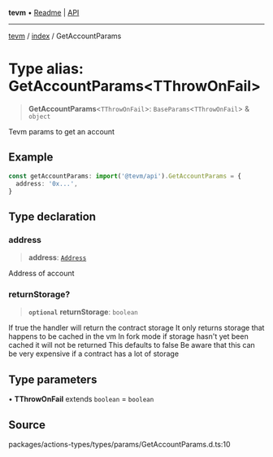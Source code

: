 **tevm** • [Readme](../../README.md) \| [API](../../modules.md)

***

[tevm](../../README.md) / [index](../README.md) / GetAccountParams

# Type alias: GetAccountParams\<TThrowOnFail\>

> **GetAccountParams**\<`TThrowOnFail`\>: `BaseParams`\<`TThrowOnFail`\> & `object`

Tevm params to get an account

## Example

```ts
const getAccountParams: import('@tevm/api').GetAccountParams = {
  address: '0x...',
}
```

## Type declaration

### address

> **address**: [`Address`](../../actions-types/type-aliases/Address.md)

Address of account

### returnStorage?

> **`optional`** **returnStorage**: `boolean`

If true the handler will return the contract storage
It only returns storage that happens to be cached in the vm
In fork mode if storage hasn't yet been cached it will not be returned
This defaults to false
Be aware that this can be very expensive if a contract has a lot of storage

## Type parameters

• **TThrowOnFail** extends `boolean` = `boolean`

## Source

packages/actions-types/types/params/GetAccountParams.d.ts:10
